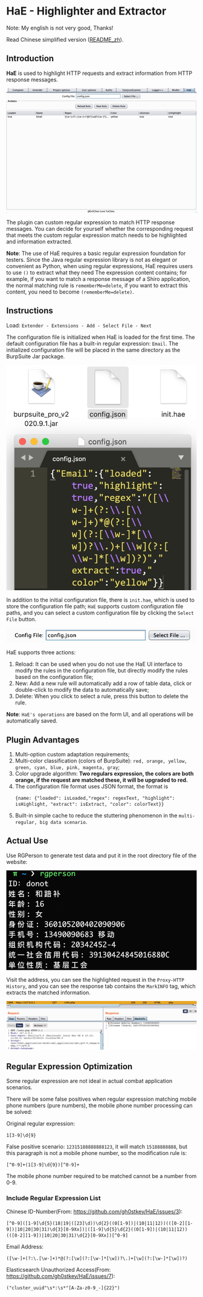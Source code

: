 # HaE - Highlighter and Extractor

Note: My english is not very good, Thanks!

Read Chinese simplified version ([README_zh](README_zh.md)).

## Introduction

**HaE** is used to highlight HTTP requests and extract information from HTTP response messages.

![-w1070](images/16000706401522.jpg)

The plugin can custom regular expression to match HTTP response messages. You can decide for yourself whether the corresponding request that meets the custom regular expression match needs to be highlighted and information extracted.

**Note**: The use of HaE requires a basic regular expression foundation for testers. Since the Java regular expression library is not as elegant or convenient as Python, when using regular expressions, HaE requires users to use `()` to extract what they need The expression content contains; for example, if you want to match a response message of a Shiro application, the normal matching rule is `rememberMe=delete`, if you want to extract this content, you need to become `(rememberMe=delete)`.

## Instructions

Load: `Extender - Extensions - Add - Select File - Next`

The configuration file is initialized when HaE is loaded for the first time. The default configuration file has a built-in regular expression: `Email`. The initialized configuration file will be placed in the same directory as the BurpSuite Jar package.

![-w330](images/16000708493657.jpg)

In addition to the initial configuration file, there is `init.hae`, which is used to store the configuration file path; `HaE` supports custom configuration file paths, and you can select a custom configuration file by clicking the `Select File` button.

![-w477](images/16000710069404.jpg)

HaE supports three actions:

1. Reload: It can be used when you do not use the HaE UI interface to modify the rules in the configuration file, but directly modify the rules based on the configuration file;
2. New: Add a new rule will automatically add a row of table data, click or double-click to modify the data to automatically save;
3. Delete: When you click to select a rule, press this button to delete the rule.

**Note**: `HaE's operations` are based on the form UI, and all operations will be automatically saved.

## Plugin Advantages

1. Multi-option custom adaptation requirements;
2. Multi-color classification (colors of BurpSuite): `red, orange, yellow, green, cyan, blue, pink, magenta, gray`;
3. Color upgrade algorithm: **Two regulars expression, the colors are both orange, if the request are matched these, it will be upgraded to red.**
4. The configuration file format uses JSON format, the format is
    ```
    {name: {"loaded": isLoaded,"regex": regexText, "highlight": isHighlight, "extract": isExtract, "color": colorText}}
    ```
5. Built-in simple cache to reduce the stuttering phenomenon in the `multi-regular, big data scenario`.

## Actual Use

Use RGPerson to generate test data and put it in the root directory file of the website:

![-w467](images/16000719723284.jpg)

Visit the address, you can see the highlighted request in the `Proxy-HTTP History`, and you can see the response tab contains the `MarkINFO` tag, which extracts the matched information.

![-w1047](images/16000720732854.jpg)


## Regular Expression Optimization

Some regular expression are not ideal in actual combat application scenarios.

There will be some false positives when regular expression matching mobile phone numbers (pure numbers), the mobile phone number processing can be solved:

Original regular expression: 

```
1[3-9]\d{9}
```

False positive scenario: `12315188888888123`, it will match `15188888888`, but this paragraph is not a mobile phone number, so the modification rule is:

```
[^0-9]+(1[3-9]\d{9})[^0-9]+
```

The mobile phone number required to be matched cannot be a number from 0-9.


### Include Regular Expression List

Chinese ID-Number(From: https://github.com/gh0stkey/HaE/issues/3): 

```
[^0-9]([1-9]\d{5}(18|19|([23]\d))\d{2}((0[1-9])|(10|11|12))(([0-2][1-9])|10|20|30|31)\d{3}[0-9Xx])|([1-9]\d{5}\d{2}((0[1-9])|(10|11|12))(([0-2][1-9])|10|20|30|31)\d{2}[0-9Xx])[^0-9]
```

Email Address: 

```
([\w-]+(?:\.[\w-]+)*@(?:[\w](?:[\w-]*[\w])?\.)+[\w](?:[\w-]*[\w])?)
```

Elasticsearch Unauthorized Access(From: https://github.com/gh0stkey/HaE/issues/7):

```
("cluster_uuid"\s*:\s*"[A-Za-z0-9_-]{22}")
```


